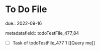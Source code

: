 # To Do File

due:: 2022-09-16

metadatafield:: todoTestFile_477_84

- [ ] Task of todoTestFile_477 1 [[Query me]]
